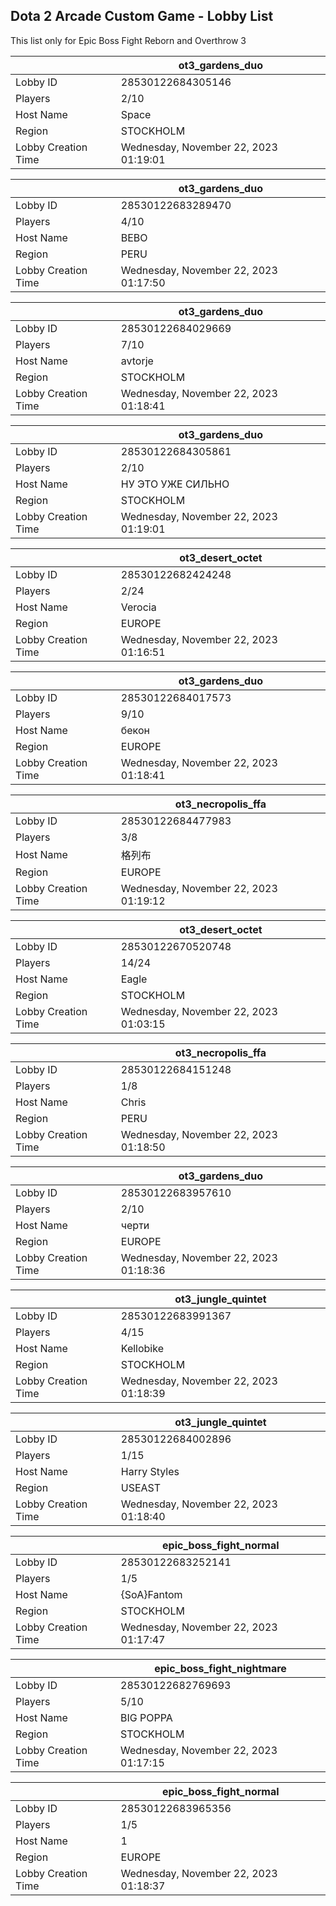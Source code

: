 ## Dota 2 Arcade Custom Game - Lobby List

This list only for Epic Boss Fight Reborn and Overthrow 3

|  | ot3_gardens_duo |
| ------ | ------ |
| Lobby ID | 28530122684305146 |
| Players | 2/10 |
| Host Name | Space |
| Region | STOCKHOLM |
| Lobby Creation Time | Wednesday, November 22, 2023 01:19:01 |


|  | ot3_gardens_duo |
| ------ | ------ |
| Lobby ID | 28530122683289470 |
| Players | 4/10 |
| Host Name | BEBO |
| Region | PERU |
| Lobby Creation Time | Wednesday, November 22, 2023 01:17:50 |


|  | ot3_gardens_duo |
| ------ | ------ |
| Lobby ID | 28530122684029669 |
| Players | 7/10 |
| Host Name | avtorje |
| Region | STOCKHOLM |
| Lobby Creation Time | Wednesday, November 22, 2023 01:18:41 |


|  | ot3_gardens_duo |
| ------ | ------ |
| Lobby ID | 28530122684305861 |
| Players | 2/10 |
| Host Name | НУ ЭТО УЖЕ СИЛЬНО |
| Region | STOCKHOLM |
| Lobby Creation Time | Wednesday, November 22, 2023 01:19:01 |


|  | ot3_desert_octet |
| ------ | ------ |
| Lobby ID | 28530122682424248 |
| Players | 2/24 |
| Host Name | Verocia |
| Region | EUROPE |
| Lobby Creation Time | Wednesday, November 22, 2023 01:16:51 |


|  | ot3_gardens_duo |
| ------ | ------ |
| Lobby ID | 28530122684017573 |
| Players | 9/10 |
| Host Name | бекон |
| Region | EUROPE |
| Lobby Creation Time | Wednesday, November 22, 2023 01:18:41 |


|  | ot3_necropolis_ffa |
| ------ | ------ |
| Lobby ID | 28530122684477983 |
| Players | 3/8 |
| Host Name | 格列布 |
| Region | EUROPE |
| Lobby Creation Time | Wednesday, November 22, 2023 01:19:12 |


|  | ot3_desert_octet |
| ------ | ------ |
| Lobby ID | 28530122670520748 |
| Players | 14/24 |
| Host Name | Eagle |
| Region | STOCKHOLM |
| Lobby Creation Time | Wednesday, November 22, 2023 01:03:15 |


|  | ot3_necropolis_ffa |
| ------ | ------ |
| Lobby ID | 28530122684151248 |
| Players | 1/8 |
| Host Name | Chris |
| Region | PERU |
| Lobby Creation Time | Wednesday, November 22, 2023 01:18:50 |


|  | ot3_gardens_duo |
| ------ | ------ |
| Lobby ID | 28530122683957610 |
| Players | 2/10 |
| Host Name | черти |
| Region | EUROPE |
| Lobby Creation Time | Wednesday, November 22, 2023 01:18:36 |


|  | ot3_jungle_quintet |
| ------ | ------ |
| Lobby ID | 28530122683991367 |
| Players | 4/15 |
| Host Name | Kellobike |
| Region | STOCKHOLM |
| Lobby Creation Time | Wednesday, November 22, 2023 01:18:39 |


|  | ot3_jungle_quintet |
| ------ | ------ |
| Lobby ID | 28530122684002896 |
| Players | 1/15 |
| Host Name | Harry Styles |
| Region | USEAST |
| Lobby Creation Time | Wednesday, November 22, 2023 01:18:40 |


|  | epic_boss_fight_normal |
| ------ | ------ |
| Lobby ID | 28530122683252141 |
| Players | 1/5 |
| Host Name | {SoA}Fantom |
| Region | STOCKHOLM |
| Lobby Creation Time | Wednesday, November 22, 2023 01:17:47 |


|  | epic_boss_fight_nightmare |
| ------ | ------ |
| Lobby ID | 28530122682769693 |
| Players | 5/10 |
| Host Name | BIG POPPA |
| Region | STOCKHOLM |
| Lobby Creation Time | Wednesday, November 22, 2023 01:17:15 |


|  | epic_boss_fight_normal |
| ------ | ------ |
| Lobby ID | 28530122683965356 |
| Players | 1/5 |
| Host Name | 1 |
| Region | EUROPE |
| Lobby Creation Time | Wednesday, November 22, 2023 01:18:37 |



